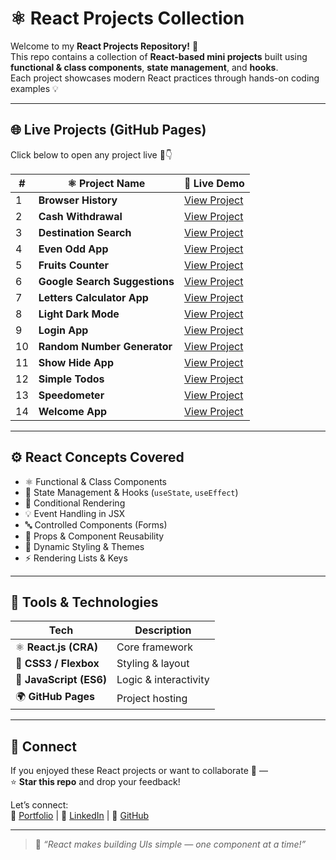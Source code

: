 # ⚛️ React Projects Collection

Welcome to my **React Projects Repository!** 🚀  
This repo contains a collection of **React-based mini projects** built using **functional & class components**, **state management**, and **hooks**.  
Each project showcases modern React practices through hands-on coding examples 💡

---

## 🌐 Live Projects (GitHub Pages)

Click below to open any project live 🔗👇  

| # | ⚛️ Project Name | 🔗 Live Demo |
|---|-----------------|---------------|
| 1 | **Browser History** | [View Project](https://yksksl.csb.app/) |
| 2 | **Cash Withdrawal** | [View Project](https://ghj4sk.csb.app/) |
| 3 | **Destination Search** | [View Project](https://mylqn4.csb.app/) |
| 4 | **Even Odd App** | [View Project](https://7jjxzt.csb.app/) |
| 5 | **Fruits Counter** | [View Project](https://dpyc3n.csb.app/) |
| 6 | **Google Search Suggestions** | [View Project](https://kranthikailewd.github.io/React_Projects/googleSearchSuggestions) |
| 7 | **Letters Calculator App** | [View Project](https://kranthikailewd.github.io/React_Projects/lettersCalculatorApp) |
| 8 | **Light Dark Mode** | [View Project](https://kranthikailewd.github.io/React_Projects/lightDarkMode) |
| 9 | **Login App** | [View Project](https://kranthikailewd.github.io/React_Projects/loginApp) |
| 10 | **Random Number Generator** | [View Project](https://kranthikailewd.github.io/React_Projects/randomNumberGenerator) |
| 11 | **Show Hide App** | [View Project](https://kranthikailewd.github.io/React_Projects/showHideApp) |
| 12 | **Simple Todos** | [View Project](https://kranthikailewd.github.io/React_Projects/simpleTodos) |
| 13 | **Speedometer** | [View Project](https://kranthikailewd.github.io/React_Projects/speedometer) |
| 14 | **Welcome App** | [View Project](https://kranthikailewd.github.io/React_Projects/welcomeApp) |

---

## ⚙️ React Concepts Covered

- ⚛️ Functional & Class Components  
- 🧠 State Management & Hooks (`useState`, `useEffect`)  
- 🔁 Conditional Rendering  
- 💡 Event Handling in JSX  
- 🔤 Controlled Components (Forms)  
- 🧱 Props & Component Reusability  
- 🌈 Dynamic Styling & Themes  
- ⚡ Rendering Lists & Keys  

---

## 🧰 Tools & Technologies

| Tech | Description |
|------|--------------|
| ⚛️ **React.js (CRA)** | Core framework |
| 💅 **CSS3 / Flexbox** | Styling & layout |
| 🧩 **JavaScript (ES6)** | Logic & interactivity |
| 🌍 **GitHub Pages** | Project hosting |

---

## 🤝 Connect

If you enjoyed these React projects or want to collaborate 🤝 —  
⭐ **Star this repo** and drop your feedback!  

Let’s connect:  
🔗 [Portfolio](https://kranthikaile-portfolio.netlify.app/) | 💼 [LinkedIn](https://www.linkedin.com/in/kranthi-kaile/) | 🐙 [GitHub](https://github.com/kranthikailewd)

---

> 💬 _“React makes building UIs simple — one component at a time!”_
